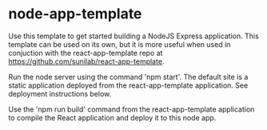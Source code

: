 # node-app-template

Use this template to get started building a NodeJS Express application. This template can be used on its own, but it is more useful when used in conjuction with the react-app-template repo at https://github.com/sunilab/react-app-template.

Run the node server using the command 'npm start'. The default site is a static application deployed from the react-app-template application. See deployment instructions below. 

Use the 'npm run build' command from the react-app-template application to compile the React application and deploy it to this node app. 
